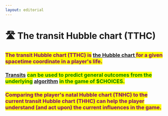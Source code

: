 ```yaml
---
layout: editorial
---
```


# 🛣 The transit Hubble chart (TTHC)

### <mark style="color:purple;">The transit Hubble chart (TTHC) is</mark> [the Hubble chart ](./)<mark style="color:purple;">for a given spacetime coordinate in a player's life.</mark>

<mark style="color:purple;"></mark>

### [Transits](../transits.md) <mark style="color:green;">can be used to predict general outcomes from the underlying</mark> [algorithm](../../../whats-reality/the-usdchoice-of-reality/reality-as-a-quantum-simulation/algorithm.md) <mark style="color:green;">in the game of $CHOICES.</mark>

<mark style="color:green;"></mark>

### <mark style="color:purple;">Comparing the player's natal Hubble chart (TNHC) to the current transit Hubble chart (THHC) can help the player understand (and act upon) the current influences in the game.</mark>
